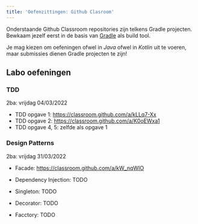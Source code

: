 ```yaml
---
title: 'Oefenzittingen: Github Clasroom'
---
```


Onderstaande Github Classroom repositories zijn telkens Gradle projecten. Bewkaam jezelf eerst in de basis van [Gradle](/dependency-management/gradle) als build tool.

Je mag kiezen om oefeningen ofwel in _Java_ ofwel in _Kotlin_ uit te voeren, maar submissies dienen Gradle projecten te zijn! 

## <a name="oef"></a>Labo oefeningen

### TDD

2ba: vrijdag 04/03/2022

- TDD opgave 1: https://classroom.github.com/a/kLLq7-Xx
- TDD opgave 2: https://classroom.github.com/a/K0oEWxa1
- TDD opgave 4, 5: zelfde als opgave 1

### Design Patterns

2ba: vrijdag 31/03/2022

- Facade: https://classroom.github.com/a/kW_nqWIO

- Dependency Injection: TODO
- Singleton: TODO
- Decorator: TODO
- Facctory: TODO

